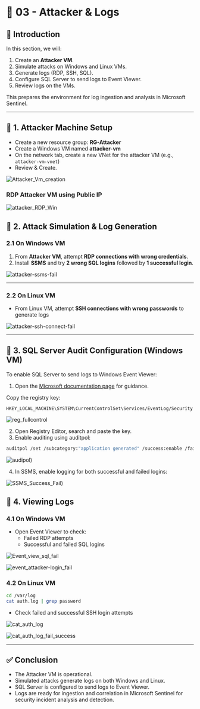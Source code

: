 # 🔴 03 - Attacker & Logs

## 📝 Introduction
In this section, we will:  

1. Create an **Attacker VM**.  
2. Simulate attacks on Windows and Linux VMs.  
3. Generate logs (RDP, SSH, SQL).  
4. Configure SQL Server to send logs to Event Viewer.  
5. Review logs on the VMs.  

This prepares the environment for log ingestion and analysis in Microsoft Sentinel.

---

## 🚀 1. Attacker Machine Setup

- Create a new resource group: **RG-Attacker**
- Create a Windows VM named **attacker-vm**
- On the network tab, create a new VNet for the attacker VM (e.g., `attacker-vm-vnet`)
- Review & Create.

![Attacker_Vm_creation](https://github.com/AliChoukatli/CyberShield-SOC-Lab/blob/main/Screenshots/attacker-vm-creation.png)
     
### RDP Attacker VM using Public IP

![attacker_RDP_Win](https://github.com/AliChoukatli/CyberShield-SOC-Lab/blob/main/Screenshots/attacker_RDP_Win.png)

## 🚀 2. Attack Simulation & Log Generation

### 2.1 On Windows VM

1. From **Attacker VM**, attempt **RDP connections with wrong credentials**.  
2. Install **SSMS** and try **2 wrong SQL logins** followed by **1 successful login**.  

![attacker-ssms-fail](https://github.com/AliChoukatli/CyberShield-SOC-Lab/blob/main/Screenshots/attacker-ssms-fail.png)

--- 

### 2.2 On Linux VM

- From Linux VM, attempt **SSH connections with wrong passwords** to generate logs

![attacker-ssh-connect-fail](https://github.com/AliChoukatli/CyberShield-SOC-Lab/blob/main/Screenshots/attacker-ssh-connect-fail.png)

----


## 🚀 3. SQL Server Audit Configuration (Windows VM)

To enable SQL Server to send logs to Windows Event Viewer:

1. Open the [Microsoft documentation page](https://learn.microsoft.com/en-us/sql/relational-databases/security/auditing/write-sql-server-audit-events-to-the-security-log?view=sql-server-ver16) for guidance.


Copy the registry key:

```pgsql
HKEY_LOCAL_MACHINE\SYSTEM\CurrentControlSet\Services/EventLog/Security
```

![reg_fullcontrol](https://github.com/AliChoukatli/CyberShield-SOC-Lab/blob/main/Screenshots/reg_fullcontrol.png)

2. Open Registry Editor, search and paste the key.
3. Enable auditing using auditpol:

```bash
auditpol /set /subcategory:"application generated" /success:enable /failure:enable
```

![audipol](https://github.com/AliChoukatli/CyberShield-SOC-Lab/blob/main/Screenshots/audipol_Cmd.png))

4. In SSMS, enable logging for both successful and failed logins:

![SSMS_Success_Fail](https://github.com/AliChoukatli/CyberShield-SOC-Lab/blob/main/Screenshots/SSMS_Success_Fail.png))


## 🚀 4. Viewing Logs

### 4.1 On Windows VM

- Open Event Viewer to check:
  - Failed RDP attempts
  - Successful and failed SQL logins
    
![Event_view_sql_fail](https://github.com/AliChoukatli/CyberShield-SOC-Lab/blob/main/Screenshots/Event_view_sql_fail.png)

![event_attacker-login_fail](https://github.com/AliChoukatli/CyberShield-SOC-Lab/blob/main/Screenshots/event_attacker-login_fail.png)


### 4.2 On Linux VM

```bash
cd /var/log
cat auth.log | grep password
```
- Check failed and successful SSH login attempts

![cat_auth_log](https://github.com/AliChoukatli/CyberShield-SOC-Lab/blob/main/Screenshots/cat_auth_log.png)

![cat_auth_log_fail_success](https://github.com/AliChoukatli/CyberShield-SOC-Lab/blob/main/Screenshots/cat_auth_log_fail_success.png)



---

## ✅ Conclusion

- The Attacker VM is operational.
- Simulated attacks generate logs on both Windows and Linux.
- SQL Server is configured to send logs to Event Viewer.
- Logs are ready for ingestion and correlation in Microsoft Sentinel for security incident analysis and detection.

